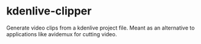 # kdenlive-clipper

Generate video clips from a kdenlive project file. Meant as an alternative to applications like avidemux for cutting video. 

